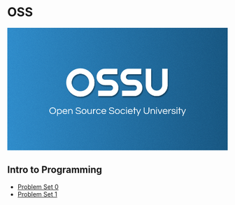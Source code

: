 # OSS

![readme](wallpaper.png)

## Intro to Programming

- [Problem Set 0](./intro_to_programming/problem_set_0/README.md)
- [Problem Set 1](./intro_to_programming/problem_set_1/README.md)